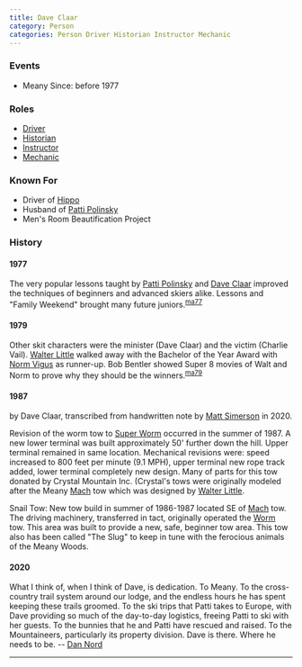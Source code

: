 ```yaml
---
title: Dave Claar
category: Person
categories: Person Driver Historian Instructor Mechanic
---
```


### Events

* Meany Since: before 1977

### Roles

* [Driver](Driver)
* [Historian](Historian)
* [Instructor](Instructor)
* [Mechanic](Mechanic)

### Known For

* Driver of [Hippo](Hippo)
* Husband of [Patti Polinsky](Patti-Polinsky)
* Men's Room Beautification Project

### History

#### 1977

The very popular lessons taught by [Patti Polinsky](Patti-Polinsky) and [Dave Claar](Dave-Claar) improved the techniques of beginners and advanced skiers alike. Lessons and "Family Weekend" brought many future juniors.<sup>[ma77][]</sup>

#### 1979

Other skit characters were the minister (Dave Claar) and the victim (Charlie Vail). [Walter Little](Walter-Little) walked away with the Bachelor of the Year Award with [Norm Vigus](Norm-Vigus) as runner-up. Bob Bentler showed Super 8 movies of Walt and Norm to prove why they should be the winners.<sup>[ma79][]</sup>

#### 1987

by Dave Claar, transcribed from handwritten note by [Matt Simerson](Matt-Simerson) in 2020.

Revision of the worm tow to [Super Worm](Super-Worm) occurred in the summer of 1987. A new lower terminal was built approximately 50' further down the hill. Upper terminal remained in same location. Mechanical revisions were: speed increased to 800 feet per minute (9.1 MPH), upper terminal new rope track added, lower terminal completely new design. Many of parts for this tow donated by Crystal Mountain Inc. (Crystal's tows were originally modeled after the Meany [Mach](Mach) tow which was designed by [Walter Little](Walter-Little).

Snail Tow: New tow build in summer of 1986-1987 located SE of [Mach](Mach) tow. The driving machinery, transferred in tact, originally operated the [Worm](Worm) tow. This area was built to provide a new, safe, beginner tow area. This tow also has been called "The Slug" to keep in tune with the ferocious animals of the Meany Woods.

#### 2020

What I think of, when I think of Dave, is dedication. To Meany. To the cross-country trail system around our lodge, and the endless hours he has spent keeping these trails groomed. To the ski trips that Patti takes to Europe, with Dave providing so much of the day-to-day logistics, freeing Patti to ski with her guests. To the bunnies that he and Patti have rescued and raised. To the Mountaineers, particularly its property division. Dave is there. Where he needs to be. -- [Dan Nord](Dan-Nord)

---

[ma77]: Mountaineer-Annual#1977
[ma79]: Mountaineer-Annual#1979
